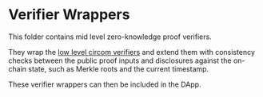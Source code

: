 # Verifier Wrappers

This folder contains mid level zero-knowledge proof verifiers.

They wrap the [low level circom verifiers](../zkpVerifiers/README.md) and extend them with consistency checks between the public proof inputs and disclosures against the on-chain state, such as Merkle roots and the current timestamp.

These verifier wrappers can then be included in the DApp.